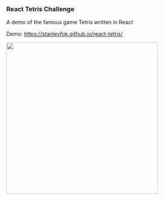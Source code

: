 ### React Tetris Challenge

A demo of the famous game Tetris written in React

Demo: https://stanleyfok.github.io/react-tetris/

<image src="https://github.com/stanleyfok/react-tetris/blob/master/docs/screen-cap.png?raw=true" width="400"/>
